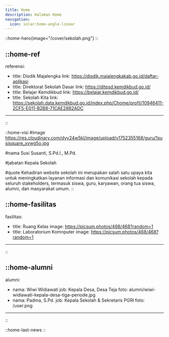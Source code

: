 ```yaml
---
title: Home
description: Halaman Home
navigation:
  icon: solar:home-angle-linear
---
```


::home-hero{image="/cover/sekolah.png"}
::

::home-ref
---
referensi:
  - title: Disdik Majalengka
    link: https://disdik.majalengkakab.go.id/daftar-aplikasi
  - title: Direktorat Sekolah Dasar
    link: https://ditpsd.kemdikbud.go.id/
  - title: Belajar Kemdikbud
    link: https://belajar.kemdikbud.go.id/
  - title: Sekolah Kita
    link: https://sekolah.data.kemdikbud.go.id/index.php/Chome/profil/10946411-2CF5-E011-B2B8-71CAE28B2ADC
---
::

::home-visi
#image
<https://res.cloudinary.com/dyy24w5kl/image/upload/v1752355168/guru/1susisquare_xvwg5o.jpg>

#nama
Susi Susanti, S.Pd.I., M.Pd.

#jabatan
Kepala Sekolah

#quote
Kehadiran website sekolah ini merupakan salah satu upaya kita untuk meningkatkan layanan informasi dan komunikasi sekolah kepada seluruh stakeholders, termasuk siswa, guru, karyawan, orang tua siswa, alumni, dan masyarakat umum.
::

::home-fasilitas
---
fasilitas:
  - title: Ruang Kelas
    image: https://picsum.photos/468/468?random=1
  - title: Laboratorium Komnputer
    image: https://picsum.photos/468/468?random=1
---
::

::home-alumni
---
alumni:
  - nama: Wiwi Widiawati
    job: Kepala Desa, Desa Teja
    foto: alumni/wiwi-widiawati-kepala-desa-tiga-periode.jpg
  - nama: Padma, S.Pd.
    job: Kepala Sekolah & Sekretaris PGRI
    foto: /user.png
---
::

::home-last-news
::
